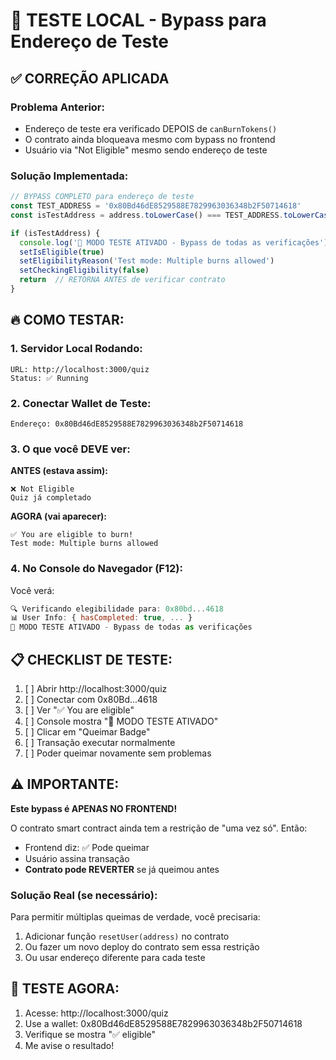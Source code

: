 # 🧪 TESTE LOCAL - Bypass para Endereço de Teste

## ✅ CORREÇÃO APLICADA

### Problema Anterior:
- Endereço de teste era verificado DEPOIS de `canBurnTokens()`
- O contrato ainda bloqueava mesmo com bypass no frontend
- Usuário via "Not Eligible" mesmo sendo endereço de teste

### Solução Implementada:

```typescript
// BYPASS COMPLETO para endereço de teste
const TEST_ADDRESS = '0x80Bd46dE8529588E7829963036348b2F50714618'
const isTestAddress = address.toLowerCase() === TEST_ADDRESS.toLowerCase()

if (isTestAddress) {
  console.log('🧪 MODO TESTE ATIVADO - Bypass de todas as verificações')
  setIsEligible(true)
  setEligibilityReason('Test mode: Multiple burns allowed')
  setCheckingEligibility(false)
  return  // RETORNA ANTES de verificar contrato
}
```

## 🔥 COMO TESTAR:

### 1. Servidor Local Rodando:
```
URL: http://localhost:3000/quiz
Status: ✅ Running
```

### 2. Conectar Wallet de Teste:
```
Endereço: 0x80Bd46dE8529588E7829963036348b2F50714618
```

### 3. O que você DEVE ver:

**ANTES (estava assim):**
```
❌ Not Eligible
Quiz já completado
```

**AGORA (vai aparecer):**
```
✅ You are eligible to burn!
Test mode: Multiple burns allowed
```

### 4. No Console do Navegador (F12):

Você verá:
```javascript
🔍 Verificando elegibilidade para: 0x80bd...4618
📊 User Info: { hasCompleted: true, ... }
🧪 MODO TESTE ATIVADO - Bypass de todas as verificações
```

## 📋 CHECKLIST DE TESTE:

1. [ ] Abrir http://localhost:3000/quiz
2. [ ] Conectar com 0x80Bd...4618
3. [ ] Ver "✅ You are eligible"
4. [ ] Console mostra "🧪 MODO TESTE ATIVADO"
5. [ ] Clicar em "Queimar Badge"
6. [ ] Transação executar normalmente
7. [ ] Poder queimar novamente sem problemas

## ⚠️ IMPORTANTE:

**Este bypass é APENAS NO FRONTEND!**

O contrato smart contract ainda tem a restrição de "uma vez só". Então:
- Frontend diz: ✅ Pode queimar
- Usuário assina transação
- **Contrato pode REVERTER** se já queimou antes

### Solução Real (se necessário):
Para permitir múltiplas queimas de verdade, você precisaria:
1. Adicionar função `resetUser(address)` no contrato
2. Ou fazer um novo deploy do contrato sem essa restrição
3. Ou usar endereço diferente para cada teste

## 🚀 TESTE AGORA:

1. Acesse: http://localhost:3000/quiz
2. Use a wallet: 0x80Bd46dE8529588E7829963036348b2F50714618
3. Verifique se mostra "✅ eligible"
4. Me avise o resultado!
